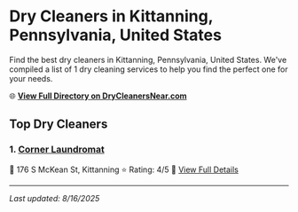 # Dry Cleaners in Kittanning, Pennsylvania, United States

Find the best dry cleaners in Kittanning, Pennsylvania, United States. We've compiled a list of 1 dry cleaning services to help you find the perfect one for your needs.

🌐 **[View Full Directory on DryCleanersNear.com](https://drycleanersnear.com/city/US/Pennsylvania/Kittanning)**

## Top Dry Cleaners

### 1. [Corner Laundromat](https://drycleanersnear.com/dryCleaner/686735e9bb1702f4ee39b420/corner-laundromat)
📍 176 S McKean St, Kittanning
⭐ Rating: 4/5
🔗 [View Full Details](https://drycleanersnear.com/dryCleaner/686735e9bb1702f4ee39b420/corner-laundromat)


---

*Last updated: 8/16/2025*

